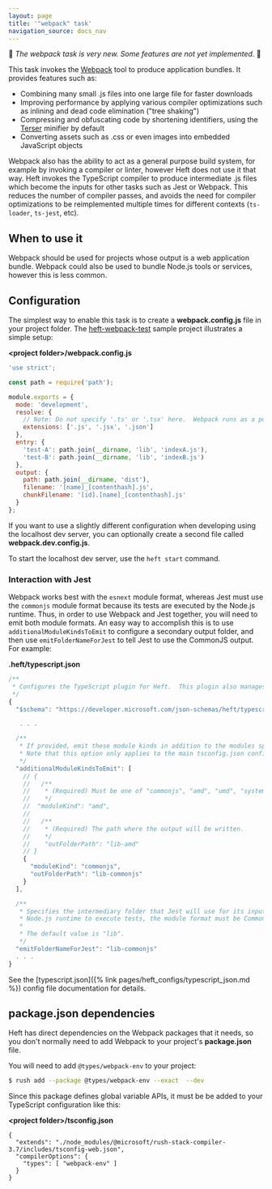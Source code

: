 ```yaml
---
layout: page
title: '"webpack" task'
navigation_source: docs_nav
---
```


🚨 *The webpack task is very new. Some features are not yet implemented.* 🚨

<!-- No we are not going to use branded capitalization like "webpack" or "npm". ;-) -->

This task invokes the [Webpack](https://webpack.js.org/) tool to produce application bundles.  It provides features such as:

- Combining many small .js files into one large file for faster downloads
- Improving performance by applying various compiler optimizations such as inlining and dead code elimination ("tree shaking")
- Compressing and obfuscating code by shortening identifiers, using the [Terser](https://terser.org/) minifier by default
- Converting assets such as .css or even images into embedded JavaScript objects

Webpack also has the ability to act as a general purpose build system, for example by invoking a compiler or linter, however Heft does not use it that way.  Heft invokes the TypeScript compiler to produce intermediate .js files which become the inputs for other tasks such as Jest or Webpack.  This reduces the number of compiler passes, and avoids the need for compiler optimizations to be reimplemented multiple times for different contexts (`ts-loader`, `ts-jest`, etc).


## When to use it

Webpack should be used for projects whose output is a web application bundle.  Webpack could also be used to bundle Node.js tools or services, however this is less common.


## Configuration

The simplest way to enable this task is to create a **webpack.config.js** file in your project folder.  The [heft-webpack-test](https://github.com/microsoft/rushstack/tree/master/build-tests/heft-webpack-test) sample project illustrates a simple setup:

**&lt;project folder&gt;/webpack.config.js**
```js
'use strict';

const path = require('path');

module.exports = {
  mode: 'development',
  resolve: {
    // Note: Do not specify '.ts' or '.tsx' here.  Webpack runs as a postprocess after the compiler.
    extensions: ['.js', '.jsx', '.json']
  },
  entry: {
    'test-A': path.join(__dirname, 'lib', 'indexA.js'),
    'test-B': path.join(__dirname, 'lib', 'indexB.js')
  },
  output: {
    path: path.join(__dirname, 'dist'),
    filename: '[name]_[contenthash].js',
    chunkFilename: '[id].[name]_[contenthash].js'
  }
};
```

If you want to use a slightly different configuration when developing using the localhost dev server, you can optionally create a second file called  **webpack.dev.config.js**.

To start the localhost dev server, use the `heft start` command.

### Interaction with Jest

Webpack works best with the `esnext` module format, whereas Jest must use the `commonjs` module format because its tests are executed by the Node.js runtime.  Thus, in order to use Webpack and Jest together, you will need to emit both module formats.  An easy way to accomplish this is to use `additionalModuleKindsToEmit` to configure a secondary output folder, and then use `emitFolderNameForJest` to tell Jest to use the CommonJS output.  For example:

**.heft/typescript.json**
```js
/**
 * Configures the TypeScript plugin for Heft.  This plugin also manages linting.
 */
{
  "$schema": "https://developer.microsoft.com/json-schemas/heft/typescript.schema.json",

   . . .

  /**
   * If provided, emit these module kinds in addition to the modules specified in the tsconfig.
   * Note that this option only applies to the main tsconfig.json configuration.
   */
  "additionalModuleKindsToEmit": [
    // {
    //   /**
    //    * (Required) Must be one of "commonjs", "amd", "umd", "system", "es2015", "esnext"
    //    */
    //  "moduleKind": "amd",
    //
    //   /**
    //    * (Required) The path where the output will be written.
    //    */
    //    "outFolderPath": "lib-amd"
    // }
    {
      "moduleKind": "commonjs",
      "outFolderPath": "lib-commonjs"
    }
  ],

  /**
   * Specifies the intermediary folder that Jest will use for its input.  Because Jest uses the
   * Node.js runtime to execute tests, the module format must be CommonJS.
   *
   * The default value is "lib".
   */
  "emitFolderNameForJest": "lib-commonjs"
  . . .
}
```

See the [typescript.json]({% link pages/heft_configs/typescript_json.md %}) config file documentation for details.


## package.json dependencies

Heft has direct dependencies on the Webpack packages that it needs, so you don't normally need to add Webpack to your project's **package.json** file.

You will need to add `@types/webpack-env` to your project:

```bash
$ rush add --package @types/webpack-env --exact  --dev
```

Since this package defines global variable APIs, it must be be added to your TypeScript configuration like this:

**&lt;project folder&gt;/tsconfig.json**
```
{
  "extends": "./node_modules/@microsoft/rush-stack-compiler-3.7/includes/tsconfig-web.json",
  "compilerOptions": {
    "types": [ "webpack-env" ]
  }
}
```
